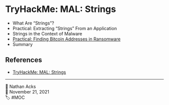 # TryHackMe: MAL: Strings

* What Are “Strings”?
* Practical: Extracting “Strings” From an Application
* Strings in the Context of Malware
* [Practical: Finding Bitcoin Addresses in Ransomware](../log/2021-11-21-tryhackme-complete-beginner-supplements.md)
* Summary

## References

* [TryHackMe: MAL: Strings](https://tryhackme.com/room/malstrings)

- - - -

<span aria-hidden="true">👤</span> Nathan Acks  
<span aria-hidden="true">📅</span> November 21, 2021  
<span aria-hidden="true">🏷️</span> #MOC
